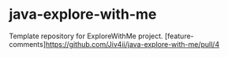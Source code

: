 # java-explore-with-me
Template repository for ExploreWithMe project.
[feature-comments]https://github.com/Jiv4ii/java-explore-with-me/pull/4
